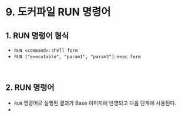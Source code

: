 # 9. 도커파일 RUN 명령어



## 1.  RUN 명령어 형식

- `RUN <command>`: `shell form` 
- `RUN ["executable", "param1", "param2"]`: `exec form`

<br/>

## 2. RUN 명령어

- `RUN` 명령어로 실행된 결과가 Base 이미지에 반영되고 다음 단계에 사용된다.
- 